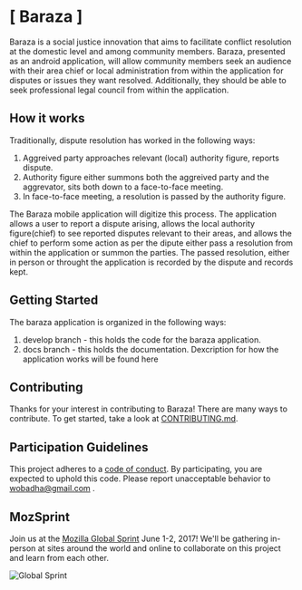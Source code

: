 # [ Baraza ]

Baraza is a social justice innovation that aims to facilitate conflict resolution at the domestic level and among community members. Baraza, presented as an android application, will allow community members seek an audience with their area chief or local administration from within the application for disputes or issues they want resolved. Additionally, they should be able to seek professional legal council from within the application.


## How it works
Traditionally, dispute resolution has worked in the following ways:
1. Aggreived party approaches relevant (local) authority figure, reports dispute.
2. Authority figure either summons both the aggreived party and the aggrevator, sits both down to a face-to-face meeting.
3. In face-to-face meeting, a resolution is passed by the authority figure.

The Baraza mobile application will digitize this process. The application allows a user to report a dispute arising, allows the local authority figure(chief) to see reported disputes relevant to their areas, and allows the chief to perform some action as per the dipute either pass a resolution from within the application or summon the parties. The passed resolution, either in person or throught the application is recorded by the dispute and records kept.


## Getting Started
The baraza application is organized in the following ways:
1. develop branch - this holds the code for the baraza application.
2. docs branch - this holds the documentation. Dexcription for how the application works will be found here 

## Contributing

Thanks for your interest in contributing to Baraza! There are many ways to contribute. To get started, take a look at [CONTRIBUTING.md](CONTRIBUTING.md).

## Participation Guidelines

This project adheres to a [code of conduct](CODE_OF_CONDUCT.md). By participating, you are expected to uphold this code. Please report unacceptable behavior to wobadha@gmail.com .

## MozSprint

Join us at the [Mozilla Global Sprint](http://mozilla.github.io/global-sprint/) June 1-2, 2017! We'll be gathering in-person at sites around the world and online to collaborate on this project and learn from each other.

![Global Sprint](https://cloud.githubusercontent.com/assets/617994/24632585/b2b07dcc-1892-11e7-91cf-f9e473187cf7.png)
